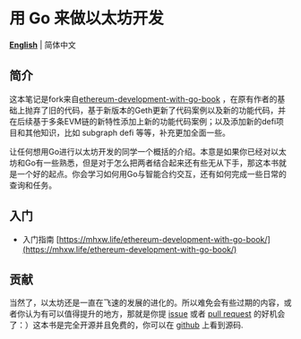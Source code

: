 # 用 Go 来做以太坊开发

**[English](README.md)** | 简体中文

## 简介

这本笔记是fork来自[ethereum-development-with-go-book](https://github.com/miguelmota/ethereum-development-with-go-book) ，在原有作者的基础上抛弃了旧的代码，基于新版本的Geth更新了代码案例以及新的功能代码，并在后续基于多条EVM链的新特性添加上新的功能代码案例；以及添加新的defi项目和其他知识，比如 subgraph defi 等等，补充更加全面一些。

让任何想用Go进行以太坊开发的同学一个概括的介绍。本意是如果你已经对以太坊和Go有一些熟悉，但是对于怎么把两者结合起来还有些无从下手，那这本书就是一个好的起点。你会学习如何用Go与智能合约交互，还有如何完成一些日常的查询和任务。

## 入门

* 入门指南 [https://mhxw.life/ethereum-development-with-go-book/](https://mhxw.life/ethereum-development-with-go-book/)

## 贡献

当然了，以太坊还是一直在飞速的发展的进化的。所以难免会有些过期的内容，或者你认为有可以值得提升的地方，那就是你提 [issue](https://github.com/mhxw/ethereum-development-with-go-book/issues) 或者 [pull request](https://github.com/mhxw/ethereum-development-with-go-book/pulls) 的好机会了：）这本书是完全开源并且免费的，你可以在 [github](https://github.com/mhxw/ethereum-development-with-go-book) 上看到源码.
